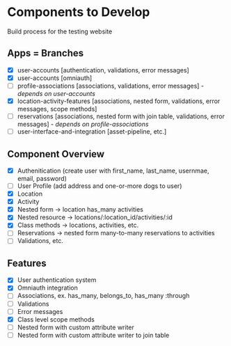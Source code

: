 # Components to Develop

Build process for the testing website

## Apps = Branches

- [x] user-accounts [authentication, validations, error messages]
- [x] user-accounts [omniauth]
- [ ] profile-associations [associations, validations, error messages] - *depends on user-accounts*
- [x] location-activity-features [associations, nested form, validations, error messages, scope methods]
- [ ] reservations [associations, nested form with join table, validations, error messages] - *depends on profile-associations*
- [ ] user-interface-and-integration [asset-pipeline, etc.]

## Component Overview

- [x] Authenitication (create user with first_name, last_name, usernmae, email, password)
- [ ] User Profile (add address and one-or-more dogs to user)
- [x] Location
- [x] Activity
- [x] Nested form -> location has_many activities
- [x] Nested resource -> locations/:location_id/activities/:id
- [x] Class methods -> locations, activities, etc.
- [ ] Reservations -> nested form many-to-many reservations to activities
- [ ] Validations, etc.

## Features

- [x] User authentication system
- [x] Omniauth integration
- [ ] Associations, ex. has_many, belongs_to, has_many :through
- [ ] Validations
- [ ] Error messages
- [x] Class level scope methods
- [ ] Nested form with custom attribute writer
- [ ] Nested form with custom attribute writer to join table
